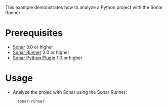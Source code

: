 This example demonstrates how to analyze a Python project with the Sonar Runner.

Prerequisites
=============
* [Sonar](http://www.sonarsource.org/downloads/) 3.0 or higher
* [Sonar Runner](http://docs.codehaus.org/display/SONAR/Installing+and+Configuring+Sonar+Runner) 2.0 or higher
* [Sonar Python Plugin](http://docs.codehaus.org/display/SONAR/Python+Plugin) 1.0 or higher

Usage
=====
* Analyze the projec with Sonar using the Sonar Runner:

        sonar-runner
